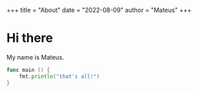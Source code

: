 +++
title = "About"
date = "2022-08-09"
author = "Mateus"
+++

# Hi there

My name is Mateus.

```go
func main () {
    fmt.println("that's all!")
}
```

